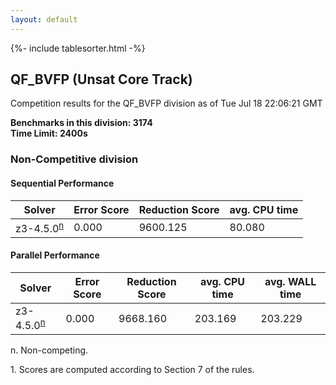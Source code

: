 ```yaml
---
layout: default
---
```

{%- include tablesorter.html -%}

##  QF_BVFP (Unsat Core Track)

Competition results for the QF_BVFP division as of Tue Jul 18 22:06:21 GMT

**Benchmarks in this division: 3174**
<br/>
**Time Limit: 2400s**


###  Non-Competitive division  




#### Sequential Performance
<table id="sequential" class="result sorted">
<thead>
<tr>
<th class="center">Solver</th>
<th class="center">Error Score</th>
<th class="center">Reduction Score</th>
<th class="center">avg. CPU time </th>
</tr>
</thead>
<tr>
<td>z3-4.5.0<SUP><a href="#fn">n</a></SUP>
</td>
<td class="right">0.000</td>
<td class="right">9600.125</td>
<td class="right">80.080</td>
</tr>

</table>

#### Parallel Performance
<table id="parallel" class="result sorted">
<thead>
<tr>
<th class="center">Solver</th>
<th class="center">Error Score</th>
<th class="center">Reduction Score</th>
<th class="center">avg. CPU time </th>
<th class="center">avg. WALL time </th>
</tr>
</thead>
<tr>
<td>z3-4.5.0<SUP><a href="#fn">n</a></SUP>
</td>
<td class="right">0.000</td>
<td class="right">9668.160</td>
<td class="right">203.169</td>
<td class="right">203.229</td>
</tr>
</table>
<span id="fn"> n. Non-competing.</span>

<span id="fn1"> 1. Scores are computed according to Section 7 of the rules.</span>


